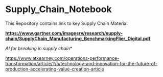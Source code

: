 # Supply_Chain_Notebook
This Repository contains link to key Supply Chain Material



**https://www.gartner.com/imagesrv/research/supply-chain/SupplyChain_Manufacturing_BenchmarkingFlier_Digital.pdf**

*AI for breaking in supply chain**

https://www.atkearney.com/operations-performance-transformation/article/?/a/technology-and-innovation-for-the-future-of-production-accelerating-value-creation-article
